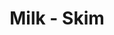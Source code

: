 ---
title: Milk - Skim
price: $54.04
description: Duis aliquam convallis nunc. Proin at turpis a pede posuere nonummy. Integer non velit.
image: https://dummyimage.com/100x250.png/ff4444/ffffff
---